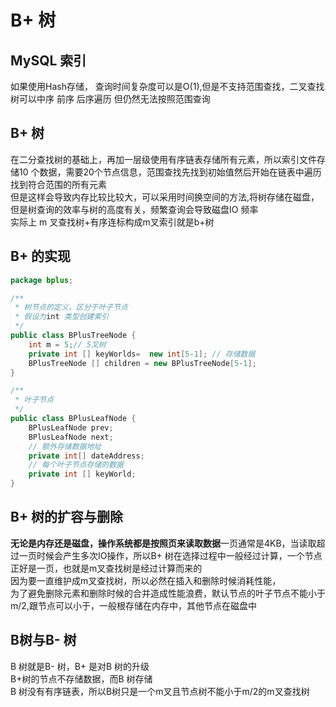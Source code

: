 # B+ 树

## MySQL 索引
如果使用Hash存储， 查询时间复杂度可以是O(1),但是不支持范围查找，二叉查找树可以中序 前序 后序遍历 但仍然无法按照范围查询

## B+ 树
在二分查找树的基础上，再加一层级使用有序链表存储所有元素，所以索引文件存储10 个数据，需要20个节点信息，范围查找先找到初始值然后开始在链表中遍历找到符合范围的所有元素
<br/>
但是这样会导致内存比较比较大，可以采用时间换空间的方法,将树存储在磁盘，但是树查询的效率与树的高度有关，频繁查询会导致磁盘IO 频率<br/>
实际上 m 叉查找树+有序连标构成m叉索引就是b+树

## B+ 的实现
```java
package bplus;

/**
 * 树节点的定义，区分于叶子节点
 * 假设为int 类型创建索引
 */
public class BPlusTreeNode {
    int m = 5;// 5叉树
    private int [] keyWorlds=  new int[5-1]; // 存储数据
    BPlusTreeNode [] children = new BPlusTreeNode[5-1];
}

/**
 * 叶子节点
 */
public class BPlusLeafNode {
    BPlusLeafNode prev;
    BPlusLeafNode next;
    // 额外存储数据地址
    private int[] dateAddress;
    // 每个叶子节点存储的数据
    private int [] keyWorld;
}

```

## B+ 树的扩容与删除
**无论是内存还是磁盘，操作系统都是按照页来读取数据**一页通常是4KB，当读取超过一页时候会产生多次IO操作，所以B+ 树在选择过程中一般经过计算，一个节点正好是一页，也就是m叉查找树是经过计算而来的<br/>
因为要一直维护成m叉查找树，所以必然在插入和删除时候消耗性能，
<br/>
为了避免删除元素和删除时候的合并造成性能浪费，默认节点的叶子节点不能小于m/2,跟节点可以小于，一般根存储在内存中，其他节点在磁盘中

## B树与B- 树
B 树就是B- 树，B+ 是对B 树的升级<br/>
B+树的节点不存储数据，而B 树存储<br/>
B 树没有有序链表，所以B树只是一个m叉且节点树不能小于m/2的m叉查找树




##